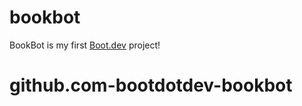 # bookbot

BookBot is my first [Boot.dev](https://www.boot.dev) project!
# github.com-bootdotdev-bookbot
